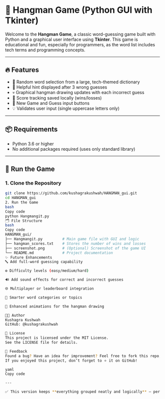 # 🎯 Hangman Game (Python GUI with Tkinter)

Welcome to the **Hangman Game**, a classic word-guessing game built with Python and a graphical user interface using **Tkinter**. This game is educational and fun, especially for programmers, as the word list includes tech terms and programming concepts.

---

## 🔥 Features

- 🧠 Random word selection from a large, tech-themed dictionary  
- 🧾 Helpful hint displayed after 3 wrong guesses  
- 💀 Graphical hangman drawing updates with each incorrect guess  
- 📝 Score tracking saved locally (wins/losses)  
- 🔁 New Game and Guess input buttons  
- 💡 Validates user input (single uppercase letters only)

---

## 📦 Requirements

- Python 3.6 or higher  
- No additional packages required (uses only standard library)

---

## 🚀 Run the Game

### 1. Clone the Repository

```bash
git clone https://github.com/kushagrakushwah/HANGMAN_gui.git
cd HANGMAN_gui
2. Run the Game
bash
Copy code
python Hangmangit.py
🗂️ File Structure
bash
Copy code
HANGMAN_gui/
├── Hangmangit.py         # Main game file with GUI and logic
├── hangman_scores.txt    # Stores the number of wins and losses
├── screenshot.png        # (Optional) Screenshot of the game UI
└── README.md             # Project documentation
✨ Future Enhancements
🔤 Add full-word guessing capability

⚙️ Difficulty levels (easy/medium/hard)

🔊 Add sound effects for correct and incorrect guesses

🌐 Multiplayer or leaderboard integration

🧠 Smarter word categories or topics

🎨 Enhanced animations for the hangman drawing

👨‍💻 Author
Kushagra Kushwah
GitHub: @kushagrakushwah

📄 License
This project is licensed under the MIT License.
See the LICENSE file for details.

💬 Feedback
Found a bug? Have an idea for improvement? Feel free to fork this repo, open an issue, or submit a pull request.
If you enjoyed this project, don’t forget to ⭐️ it on GitHub!

yaml
Copy code

---

✅ This version keeps **everything grouped neatly and logically** — perfect for displaying clearly on GitHub. Let me know if you'd like the screenshot placeholder replaced or a badge added (e.g., for Python version, license, etc.).